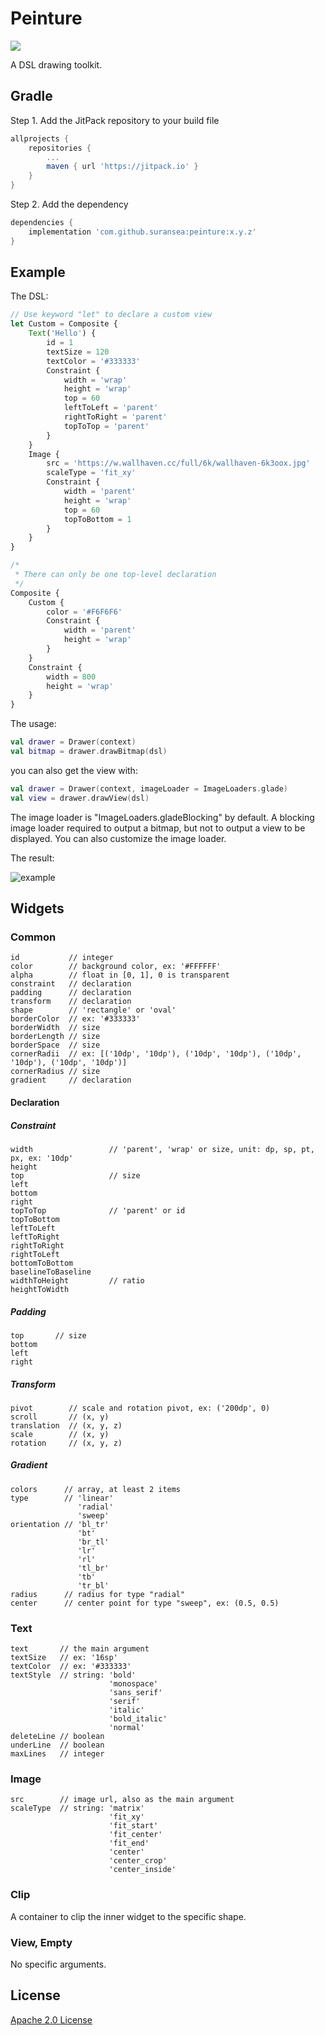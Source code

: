 # Peinture

[![](https://jitpack.io/v/suransea/peinture.svg)](https://jitpack.io/#suransea/peinture)

A DSL drawing toolkit.

## Gradle

Step 1. Add the JitPack repository to your build file

```groovy
allprojects {
    repositories {
        ...
        maven { url 'https://jitpack.io' }
    }
}

```
Step 2. Add the dependency

```groovy
dependencies {
    implementation 'com.github.suransea:peinture:x.y.z'
}
```

## Example

The DSL:

```javascript
// Use keyword "let" to declare a custom view 
let Custom = Composite {
    Text('Hello') {
        id = 1
        textSize = 120
        textColor = '#333333'
        Constraint {
            width = 'wrap'
            height = 'wrap'
            top = 60
            leftToLeft = 'parent'
            rightToRight = 'parent'
            topToTop = 'parent'
        }
    }
    Image {
        src = 'https://w.wallhaven.cc/full/6k/wallhaven-6k3oox.jpg'
        scaleType = 'fit_xy'
        Constraint {
            width = 'parent'
            height = 'wrap'
            top = 60
            topToBottom = 1
        }
    }
}

/*
 * There can only be one top-level declaration 
 */
Composite {
    Custom {
        color = '#F6F6F6'
        Constraint {
            width = 'parent'
            height = 'wrap'
        }
    }
    Constraint {
        width = 800
        height = 'wrap'
    }
}
```

The usage:

```kotlin
val drawer = Drawer(context)
val bitmap = drawer.drawBitmap(dsl)
```

you can also get the view with:

```kotlin
val drawer = Drawer(context, imageLoader = ImageLoaders.glade)
val view = drawer.drawView(dsl)
```

The image loader is "ImageLoaders.gladeBlocking" by default. 
A blocking image loader required to output a bitmap, 
but not to output a view to be displayed. 
You can also customize the image loader.


The result:

![example](https://i.loli.net/2020/09/14/RucOkQEdPUgeBIT.png)

## Widgets

### Common
```
id           // integer
color        // background color, ex: '#FFFFFF'
alpha        // float in [0, 1], 0 is transparent
constraint   // declaration
padding      // declaration
transform    // declaration
shape        // 'rectangle' or 'oval'
borderColor  // ex: '#333333'
borderWidth  // size
borderLength // size
borderSpace  // size
cornerRadii  // ex: [('10dp', '10dp'), ('10dp', '10dp'), ('10dp', '10dp'), ('10dp', '10dp')]
cornerRadius // size
gradient     // declaration
```

#### Declaration

##### Constraint
```
width                 // 'parent', 'wrap' or size, unit: dp, sp, pt, px, ex: '10dp'
height 
top                   // size
left
bottom
right
topToTop              // 'parent' or id
topToBottom       
leftToLeft        
leftToRight       
rightToRight      
rightToLeft       
bottomToBottom   
baselineToBaseline     
widthToHeight         // ratio
heightToWidth         
```

##### Padding
```
top       // size
bottom    
left      
right     
```

##### Transform 
```
pivot        // scale and rotation pivot, ex: ('200dp', 0)
scroll       // (x, y)
translation  // (x, y, z)
scale        // (x, y)
rotation     // (x, y, z)
```

##### Gradient
```
colors      // array, at least 2 items
type        // 'linear'
               'radial'
               'sweep'
orientation // 'bl_tr'
               'bt'
               'br_tl'
               'lr'
               'rl'
               'tl_br'
               'tb'
               'tr_bl'
radius      // radius for type "radial"
center      // center point for type "sweep", ex: (0.5, 0.5)
```

### Text
```
text       // the main argument
textSize   // ex: '16sp'
textColor  // ex: '#333333'
textStyle  // string: 'bold'
                      'monospace'
                      'sans_serif'
                      'serif'
                      'italic'
                      'bold_italic'
                      'normal'
deleteLine // boolean
underLine  // boolean
maxLines   // integer
```

### Image
```
src        // image url, also as the main argument
scaleType  // string: 'matrix'
                      'fit_xy'
                      'fit_start'
                      'fit_center'
                      'fit_end'
                      'center'
                      'center_crop'
                      'center_inside'
```

### Clip
A container to clip the inner widget to the specific shape.

### View, Empty
No specific arguments.

## License

[Apache 2.0 License](http://www.apache.org/licenses/LICENSE-2.0)
